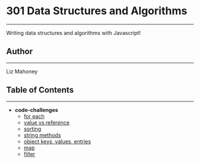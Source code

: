 # 301 Data Structures and Algorithms
****

Writing data structures and algorithms with Javascript!

## Author
---

Liz Mahoney

## Table of Contents

---

- __code-challenges__
  - [for each](.code-challenges/for-each)
  - [value vs reference](.code-challenges/value-vs-reference)
  - [sorting](.code-challenges/sort)
  - [string methods](.code-challenges/string-methods)
  - [object keys, values, entries](.code-challenges/object)
  - [map](.code-challenges/map)
  - [filter](.code-challenges/filter)